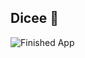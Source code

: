 ## Dicee 🎲


![Finished App](https://github.com/londonappbrewery/Images/blob/master/dicee-demo.gif)
